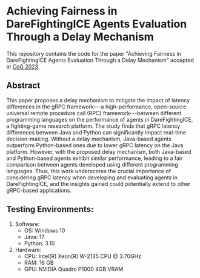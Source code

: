 # Achieving Fairness in DareFightingICE Agents Evaluation Through a Delay Mechanism
This repository contains the code for the paper "Achieving Fairness in DareFightingICE Agents Evaluation Through a Delay Mechanism" accepted at [CoG 2023](https://2023.ieee-cog.org/).

## Abstract
This paper proposes a delay mechanism to mitigate the impact of latency differences in the gRPC framework---a high-performance, open-source universal remote procedure call (RPC) framework---between different programming languages on the performance of agents in DareFightingICE, a fighting-game research platform. The study finds that gRPC latency differences between Java and Python can significantly impact real-time decision-making. Without a delay mechanism, Java-based agents outperform Python-based ones due to lower gRPC latency on the Java platform. However, with the proposed delay mechanism, both Java-based and Python-based agents exhibit similar performance, leading to a fair comparison between agents developed using different programming languages. Thus, this work underscores the crucial importance of considering gRPC latency when developing and evaluating agents in DareFightingICE, and the insights gained could potentially extend to other gRPC-based applications.

## Testing Environments: 
1. Software:
   - OS: Windows 10
   - Java: 17
   - Python: 3.10
2. Hardware:
   - CPU: Intel(R) Xeon(R) W-2135 CPU @ 3.70GHz
   - RAM: 16 GB
   - GPU: NVIDIA Quadro P1000 4GB VRAM
